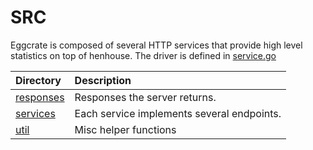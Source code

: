 # SRC

Eggcrate is composed of several HTTP services that provide high level statistics
on top of henhouse. The driver is defined in [service.go](service.go)

| Directory                              | Description                                                                                                  |
|:---------------------------------------|:-------------------------------------------------------------------------------------------------------------|
| [responses](responses)                 | Responses the server returns.| 
| [services](services)                   | Each service implements several endpoints. | 
| [util](util)                           | Misc helper functions| 
